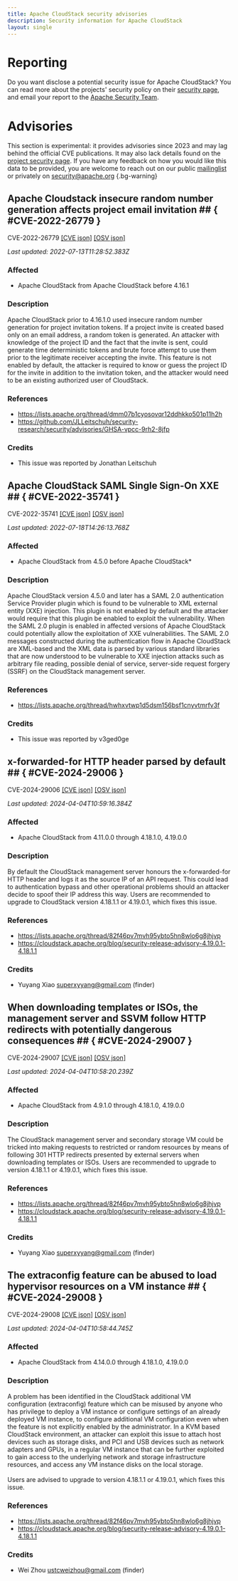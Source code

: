 ```yaml
---
title: Apache CloudStack security advisories
description: Security information for Apache CloudStack
layout: single
---
```


# Reporting

Do you want disclose a potential security issue for Apache CloudStack? You can read more about the projects' security policy on their [security page](https://cloudstack.apache.org/security.html), and email your report to the [Apache Security Team](mailto:security@apache.org).

# Advisories

This section is experimental: it provides advisories since 2023 and may lag behind the official CVE publications. It may also lack details found on the [project security page](https://cloudstack.apache.org/security.html). If you have any feedback on how you would like this data to be provided, you are welcome to reach out on our public [mailinglist](/mailinglist) or privately on [security@apache.org](mailto:security@apache.org)
{.bg-warning}

## Apache Cloudstack insecure random number generation affects project email invitation ## { #CVE-2022-26779 }

CVE-2022-26779 [\[CVE json\]](./CVE-2022-26779.cve.json) [\[OSV json\]](./CVE-2022-26779.osv.json)



_Last updated: 2022-07-13T11:28:52.383Z_

### Affected

* Apache CloudStack from Apache CloudStack before 4.16.1


### Description

Apache CloudStack prior to 4.16.1.0 used insecure random number generation for project invitation tokens. If a project invite is created based only on an email address, a random token is generated. An attacker with knowledge of the project ID and the fact that the invite is sent, could generate time deterministic tokens and brute force attempt to use them prior to the legitimate receiver accepting the invite. This feature is not enabled by default, the attacker is required to know or guess the project ID for the invite in addition to the invitation token, and the attacker would need to be an existing authorized user of CloudStack.

### References
* https://lists.apache.org/thread/dmm07b1cyosovqr12ddhkko501p11h2h
* https://github.com/JLLeitschuh/security-research/security/advisories/GHSA-vpcc-9rh2-8jfp


### Credits
* This issue was reported by Jonathan Leitschuh


## Apache CloudStack SAML Single Sign-On XXE ## { #CVE-2022-35741 }

CVE-2022-35741 [\[CVE json\]](./CVE-2022-35741.cve.json) [\[OSV json\]](./CVE-2022-35741.osv.json)



_Last updated: 2022-07-18T14:26:13.768Z_

### Affected

* Apache CloudStack from 4.5.0 before Apache CloudStack*


### Description

Apache CloudStack version 4.5.0 and later has a SAML 2.0 authentication Service Provider plugin which is found to be vulnerable to XML external entity (XXE) injection. This plugin is not enabled by default and the attacker would require that this plugin be enabled to exploit the vulnerability. When the SAML 2.0 plugin is enabled in affected versions of Apache CloudStack could potentially allow the exploitation of XXE vulnerabilities. The SAML 2.0 messages constructed during the authentication flow in Apache CloudStack are XML-based and the XML data is parsed by various standard libraries that are now understood to be vulnerable to XXE injection attacks such as arbitrary file reading, possible denial of service, server-side request forgery (SSRF) on the CloudStack management server.

### References
* https://lists.apache.org/thread/hwhxvtwp1d5dsm156bsf1cnyvtmrfv3f


### Credits
* This issue was reported by v3ged0ge


## x-forwarded-for HTTP header parsed by default ## { #CVE-2024-29006 }

CVE-2024-29006 [\[CVE json\]](./CVE-2024-29006.cve.json) [\[OSV json\]](./CVE-2024-29006.osv.json)



_Last updated: 2024-04-04T10:59:16.384Z_

### Affected

* Apache CloudStack from 4.11.0.0 through 4.18.1.0, 4.19.0.0


### Description

<div>By default the CloudStack management server honours the x-forwarded-for HTTP header and logs it as the source IP of an API request. This could lead to authentication bypass and other operational problems should an attacker decide to spoof their IP address this way. Users are recommended to upgrade to CloudStack version 4.18.1.1 or 4.19.0.1, which fixes this issue.</div>

### References
* https://lists.apache.org/thread/82f46pv7mvh95ybto5hn8wlo6g8jhjvp
* https://cloudstack.apache.org/blog/security-release-advisory-4.19.0.1-4.18.1.1


### Credits
* Yuyang Xiao <superxyyang@gmail.com> (finder)


## When downloading templates or ISOs, the management server and SSVM follow HTTP redirects with potentially dangerous consequences ## { #CVE-2024-29007 }

CVE-2024-29007 [\[CVE json\]](./CVE-2024-29007.cve.json) [\[OSV json\]](./CVE-2024-29007.osv.json)



_Last updated: 2024-04-04T10:58:20.239Z_

### Affected

* Apache CloudStack from 4.9.1.0 through 4.18.1.0, 4.19.0.0


### Description

<div>The CloudStack management server and secondary storage VM could be tricked into making requests to restricted or random resources by means of following 301 HTTP redirects presented by external servers when downloading templates or ISOs. Users are recommended to upgrade to version 4.18.1.1 or 4.19.0.1, which fixes this issue.</div>

### References
* https://lists.apache.org/thread/82f46pv7mvh95ybto5hn8wlo6g8jhjvp
* https://cloudstack.apache.org/blog/security-release-advisory-4.19.0.1-4.18.1.1


### Credits
* Yuyang Xiao <superxyyang@gmail.com> (finder)


## The extraconfig feature can be abused to load hypervisor resources on a VM instance ## { #CVE-2024-29008 }

CVE-2024-29008 [\[CVE json\]](./CVE-2024-29008.cve.json) [\[OSV json\]](./CVE-2024-29008.osv.json)



_Last updated: 2024-04-04T10:58:44.745Z_

### Affected

* Apache CloudStack from 4.14.0.0 through 4.18.1.0, 4.19.0.0


### Description

<div>A problem has been identified in the CloudStack additional VM configuration (extraconfig) feature which can be misused by anyone who has privilege to deploy a VM instance or configure settings of an already deployed VM instance, to configure additional VM configuration even when the feature is not explicitly enabled by the administrator. In a KVM based CloudStack environment, an attacker can exploit this issue to&nbsp;attach host devices such as storage disks, and PCI and USB devices such as network adapters and GPUs, in a regular VM instance that can be further exploited to gain access to the underlying network and storage infrastructure resources, and access any VM instance disks on the local storage.</div><br><div>Users are advised to upgrade to version 4.18.1.1 or 4.19.0.1, which fixes this issue.<br></div>

### References
* https://lists.apache.org/thread/82f46pv7mvh95ybto5hn8wlo6g8jhjvp
* https://cloudstack.apache.org/blog/security-release-advisory-4.19.0.1-4.18.1.1


### Credits
* Wei Zhou <ustcweizhou@gmail.com> (finder)
